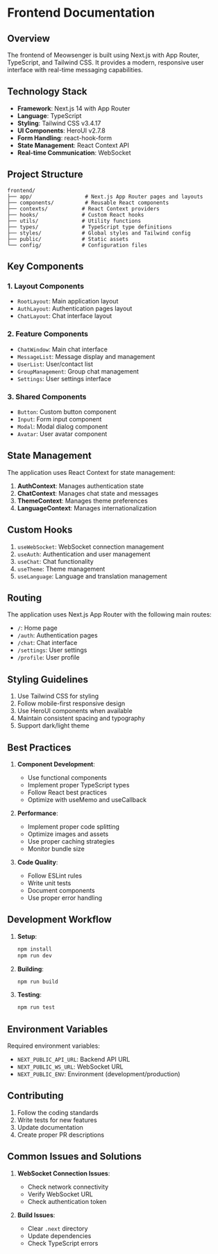 # Frontend Documentation

## Overview

The frontend of Meowsenger is built using Next.js with App Router, TypeScript, and Tailwind CSS. It provides a modern, responsive user interface with real-time messaging capabilities.

## Technology Stack

- **Framework**: Next.js 14 with App Router
- **Language**: TypeScript
- **Styling**: Tailwind CSS v3.4.17
- **UI Components**: HeroUI v2.7.8
- **Form Handling**: react-hook-form
- **State Management**: React Context API
- **Real-time Communication**: WebSocket

## Project Structure

```
frontend/
├── app/                 # Next.js App Router pages and layouts
├── components/          # Reusable React components
├── contexts/           # React Context providers
├── hooks/              # Custom React hooks
├── utils/              # Utility functions
├── types/              # TypeScript type definitions
├── styles/             # Global styles and Tailwind config
├── public/             # Static assets
└── config/             # Configuration files
```

## Key Components

### 1. Layout Components
- `RootLayout`: Main application layout
- `AuthLayout`: Authentication pages layout
- `ChatLayout`: Chat interface layout

### 2. Feature Components
- `ChatWindow`: Main chat interface
- `MessageList`: Message display and management
- `UserList`: User/contact list
- `GroupManagement`: Group chat management
- `Settings`: User settings interface

### 3. Shared Components
- `Button`: Custom button component
- `Input`: Form input component
- `Modal`: Modal dialog component
- `Avatar`: User avatar component

## State Management

The application uses React Context for state management:

1. **AuthContext**: Manages authentication state
2. **ChatContext**: Manages chat state and messages
3. **ThemeContext**: Manages theme preferences
4. **LanguageContext**: Manages internationalization

## Custom Hooks

1. `useWebSocket`: WebSocket connection management
2. `useAuth`: Authentication and user management
3. `useChat`: Chat functionality
4. `useTheme`: Theme management
5. `useLanguage`: Language and translation management

## Routing

The application uses Next.js App Router with the following main routes:

- `/`: Home page
- `/auth`: Authentication pages
- `/chat`: Chat interface
- `/settings`: User settings
- `/profile`: User profile

## Styling Guidelines

1. Use Tailwind CSS for styling
2. Follow mobile-first responsive design
3. Use HeroUI components when available
4. Maintain consistent spacing and typography
5. Support dark/light theme

## Best Practices

1. **Component Development**:
   - Use functional components
   - Implement proper TypeScript types
   - Follow React best practices
   - Optimize with useMemo and useCallback

2. **Performance**:
   - Implement proper code splitting
   - Optimize images and assets
   - Use proper caching strategies
   - Monitor bundle size

3. **Code Quality**:
   - Follow ESLint rules
   - Write unit tests
   - Document components
   - Use proper error handling

## Development Workflow

1. **Setup**:
   ```bash
   npm install
   npm run dev
   ```

2. **Building**:
   ```bash
   npm run build
   ```

3. **Testing**:
   ```bash
   npm run test
   ```

## Environment Variables

Required environment variables:
- `NEXT_PUBLIC_API_URL`: Backend API URL
- `NEXT_PUBLIC_WS_URL`: WebSocket URL
- `NEXT_PUBLIC_ENV`: Environment (development/production)

## Contributing

1. Follow the coding standards
2. Write tests for new features
3. Update documentation
4. Create proper PR descriptions

## Common Issues and Solutions

1. **WebSocket Connection Issues**:
   - Check network connectivity
   - Verify WebSocket URL
   - Check authentication token

2. **Build Issues**:
   - Clear `.next` directory
   - Update dependencies
   - Check TypeScript errors 